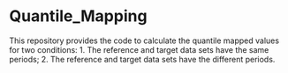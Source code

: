 # Quantile_Mapping
This repository provides the code to calculate the quantile mapped values for two conditions: 1. The reference and target data sets have the same periods; 2. The reference and target data sets have the different periods. 

